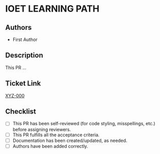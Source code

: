 # IOET LEARNING PATH

## Authors

<!-- Do not forget to add the authors of this contribution -->

- First Author

## Description

<!--- Describe your changes in detail -->

This PR ...

## Ticket Link

[XYZ-000](https://getbentobox.atlassian.net/browse/XYZ-000)

## Checklist

<!--- Go over all the following points, and put an `x` in all the boxes that apply. -->
<!--- If you're unsure about any of these, don't hesitate to ask someone. -->

- [ ] This PR has been self-reviewed (for code styling, misspellings, etc.) before assigning reviewers.
- [ ] This PR fulfills all the acceptance criteria.
- [ ] Documentation has been created/updated, as needed.
- [ ] Authors have been added correctly.
